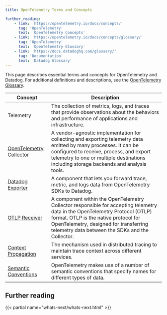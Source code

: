 ```yaml
---
title: OpenTelemetry Terms and Concepts

further_reading:
    - link: 'https://opentelemetry.io/docs/concepts/'
      tag: 'OpenTelemetry'
      text: 'OpenTelemetry Concepts'
    - link: 'https://opentelemetry.io/docs/concepts/glossary/'
      tag: 'OpenTelemetry'
      text: 'OpenTelemetry Glossary'
    - link: 'https://docs.datadoghq.com/glossary/'
      tag: 'Documentation'
      text: 'Datadog Glossary'
---
```


This page describes essential terms and concepts for OpenTelemetry and Datadog. For additional definitions and descriptions, see the [OpenTelemetry Glossary][6].

| Concept                      | Description                                                                                                                                                                                                                                                               |
|------------------------------|---------------------------------------------------------------------------------------------------------------------------------------------------------------------------------------------------------------------------------------------------------------------------|
| Telemetry                    | The collection of metrics, logs, and traces that provide observations about the behaviors and performance of applications and infrastructure.                                                                                                                             |
| [OpenTelemetry Collector][1] | A vendor-agnostic implementation for collecting and exporting telemetry data emitted by many processes. It can be configured to receive, process, and export telemetry to one or multiple destinations including storage backends and analysis tools.                      |
| [Datadog Exporter][2]        | A component that lets you forward trace, metric, and logs data from OpenTelemetry SDKs to Datadog.                                                                                                                                                                     |
| [OTLP Receiver][3]           | A component within the OpenTelemetry Collector responsible for accepting telemetry data in the OpenTelemetry Protocol (OTLP) format. OTLP is the native protocol for OpenTelemetry, designed for transferring telemetry data between the SDKs and the Collector. |
| [Context Propagation][4]     | The mechanism used in distributed tracing to maintain trace context across different services.                                                                                                                                                                            |
| [Semantic Conventions][5]    | OpenTelemetry makes use of a number of semantic conventions that specify names for different types of data.                                                                                                                                                               |

## Further reading

{{< partial name="whats-next/whats-next.html" >}}

[1]: /opentelemetry/collector_exporter/
[2]: /opentelemetry/collector_exporter/otel_collector_datadog_exporter/
[3]: /opentelemetry/collector_exporter/otlp_receiver/
[4]: /opentelemetry/interoperability/
[5]: /opentelemetry/schema_semantics/semantic_mapping/
[6]: https://opentelemetry.io/docs/concepts/glossary/
